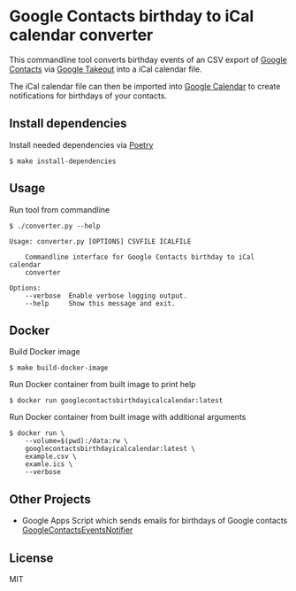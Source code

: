 # Google Contacts birthday to iCal calendar converter

This commandline tool converts birthday events of an CSV export of [Google Contacts](https://contacts.google.com/) via [Google Takeout](https://takeout.google.com/) into a iCal calendar file.

The iCal calendar file can then be imported into [Google Calendar](https://calendar.google.com/) to create notifications for birthdays of your contacts.

## Install dependencies

Install needed dependencies via [Poetry](https://python-poetry.org/)

```
$ make install-dependencies
```

## Usage

Run tool from commandline
```
$ ./converter.py --help

Usage: converter.py [OPTIONS] CSVFILE ICALFILE

    Commandline interface for Google Contacts birthday to iCal calendar
    converter

Options:
    --verbose  Enable verbose logging output.
    --help     Show this message and exit.
```

## Docker

Build Docker image
```
$ make build-docker-image
```

Run Docker container from built image to print help
```
$ docker run googlecontactsbirthdayicalcalendar:latest
```

Run Docker container from built image with additional arguments
```
$ docker run \
    --volume=$(pwd):/data:rw \
    googlecontactsbirthdayicalcalendar:latest \
    example.csv \
    examle.ics \
    --verbose
```

## Other Projects

* Google Apps Script which sends emails for birthdays of Google contacts [GoogleContactsEventsNotifier](https://github.com/GioBonvi/GoogleContactsEventsNotifier)

## License

MIT
